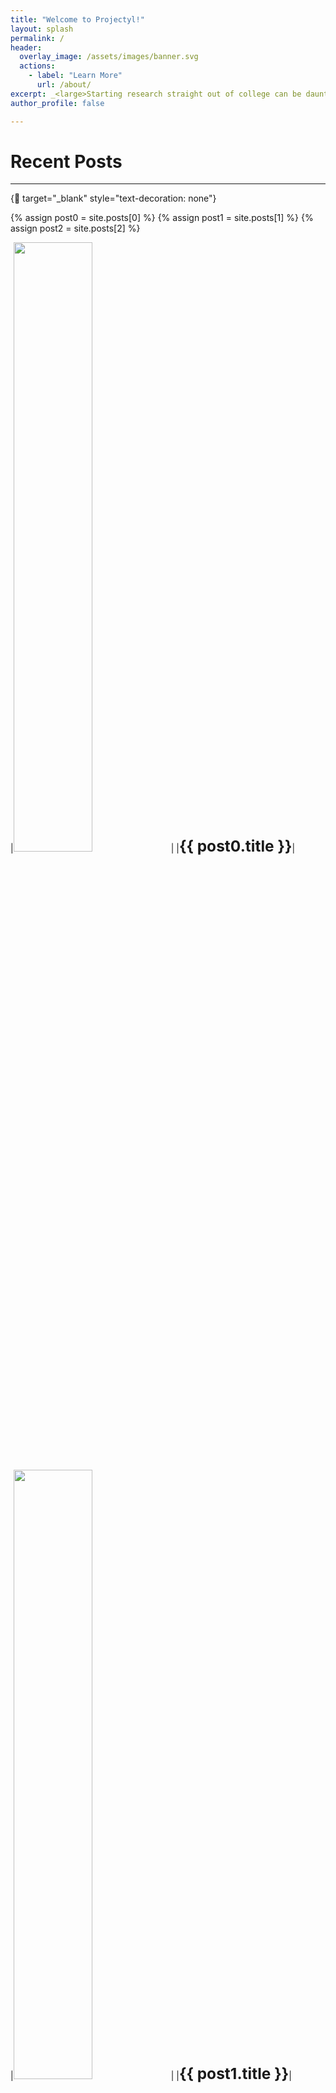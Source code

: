 ```yaml
---
title: "Welcome to Projectyl!"
layout: splash
permalink: /
header:
  overlay_image: /assets/images/banner.svg
  actions:
    - label: "Learn More"
      url: /about/
excerpt: _<large>Starting research straight out of college can be daunting - we are here to make it easier.</large>_
author_profile: false

---
```


# Recent Posts

---

{:link: target="_blank" style="text-decoration: none"}

{% assign post0 = site.posts[0] %}
{% assign post1 = site.posts[1] %}
{% assign post2 = site.posts[2] %}

|<img src="{{ post0.header.image }}" width="50%"/>|
|<a href="{{ post0.permalink }}" style="font-size: 175%; text-decoration: none"><b>{{ post0.title }}</b></a>|

|<img src="{{ post1.header.image }}" width="50%" />|
|<a href="{{ post1.permalink }}" style="font-size: 175%; text-decoration: none"><b>{{ post1.title }}</b></a>|

|<img src="{{ post2.header.image }}" width="50%" />|
|<a href="{{ post2.permalink }}" style="font-size: 175%; text-decoration: none"><b>{{ post2.title }}</b></a>|
